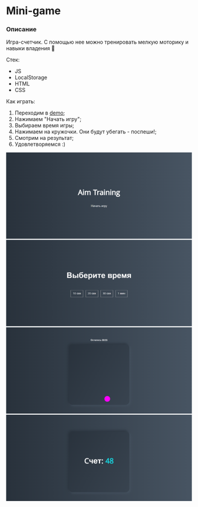 # Mini-game
### Описание 
<p>Игра-счетчик. С помощью нее можно тренировать мелкую моторику и навыки владения 🐁</p>

Стек:
- JS 
- LocalStorage
- HTML
- CSS

Как играть:
1. Переходим в [demo](https://bloodw1n.github.io/Mini-game/);
2. Нажимаем "Начать игру";
3. Выбираем время игры;
4. Нажимаем на кружочки. Они будут убегать - поспеши!;
5. Смотрим на результат;
6. Удовлетворяемся :)

![Стартовый экран](img/1.png) 
![Стартовый экран](img/2.png) 
![Стартовый экран](img/3.png) 
![Стартовый экран](img/4.png) 


